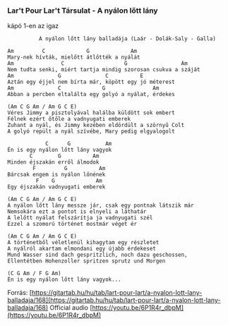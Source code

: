 ### Lar't Pour Lar't Társulat - A nyálon lőtt lány

kápó 1-en az igaz

```
          A nyálon lőtt lány balladája (Laár - Dolák-Saly - Galla)

Am         C             G             Am
Mary-nek hívták, mielőtt átlőtték a nyálát
Am               C                   G                 Am
Nem tudta senki, miért tartja mindig szorosan csukva a száját
Am              G              C          E
Aztán egy éjjel nem bírta már, köpött egy jó méterest
Am              C             G               Am      
Abban a percben eltalálta egy golyó a nyálat, érdekes

(Am C G Am / Am G C E)
Véres Jimmy a pisztolyával halálba küldött sok embert
Félnek ezért őtőle a vadnyugati emberek
Zuhant a nyál, és Jimmy kezében eldördült a szörnyű Colt
A golyó repült a nyál szívébe, Mary pedig elgyalogolt

            C      G           Am
Én is egy nyálon lőtt lány vagyok
       C        G          Am  
Minden éjszakán erről álmodok
        F         G          Am 
Bárcsak engem is nyálon lőnének
         F    G             Am
Egy éjszakán vadnyugati emberek

(Am C G Am / Am G C E)
A nyálon lőtt lány messze jár, csak egy pontnak látszik már
Nemsokára ezt a pontot is elnyeli a láthatár
A lelőtt nyálat felszárítja ja vadnyugati szél
Ezzel a szomorú történet mostmár véget ér

(Am C G Am / Am G C E)
A történetből véletlenül kihagytam egy részletet
A nyálról akartam elmondani egy újabb érdekeset
Mund Wasser sind dach gespritzlich, noch dazu geschossen,
Ellentétben Hohenzoller spritzen sprutz und Morgen

(C G Am / F G Am)
Én is egy nyálon lőtt lány vagyok...
```
Forrás: [https://gitartab.hu/hu/tab/lart-pour-lart/a-nyalon-lott-lany-balladaja/168](https://gitartab.hu/hu/tab/lart-pour-lart/a-nyalon-lott-lany-balladaja/168)
Official audio [https://youtu.be/6P1R4r_dbpM](https://youtu.be/6P1R4r_dbpM)
